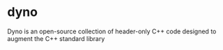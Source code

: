 # dyno
Dyno is an open-source collection of header-only C++ code designed to augment the C++ standard library

